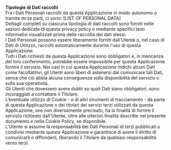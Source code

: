 **Tipologie di Dati raccolti**  
Fra i Dati Personali raccolti da questa Applicazione in modo autonomo o tramite terze parti, ci sono: [LIST OF PERSONAL DATA]  
Dettagli completi su ciascuna tipologia di dati raccolti sono forniti nelle sezioni dedicate di questa privacy policy o mediante specifici testi informativi visualizzati prima della raccolta dei dati stessi.  
I Dati Personali possono essere liberamente forniti dall'Utente o, nel caso di Dati di Utilizzo, raccolti automaticamente durante l'uso di questa Applicazione.  
Tutti i Dati richiesti da questa Applicazione sono obbligatori e, in mancanza del loro conferimento, potrebbe essere impossibile per questa Applicazione fornire il servizio. Nei casi in cui questa Applicazione indichi alcuni Dati come facoltatitivi, gli Utenti sono liberi di astenersi dal comunicare tali Dati, senza che ciò abbia alcuna conseguenza sulla disponibilità del servizio o sulla sua operatività.  
Gli Utenti che dovessero avere dubbi su quali Dati siano obbligatori, sono incoraggiati a contattare il Titolare.  
L’eventuale utilizzo di Cookie - o di altri strumenti di tracciamento - da parte di questa Applicazione o dei titolari dei servizi terzi utilizzati da questa Applicazione, ove non diversamente precisato, ha la finalità di fornire il servizio richiesto dall'Utente, oltre alle ulteriori finalità descritte nel presente documento e nella Cookie Policy, se disponibile.  
L'Utente si assume la responsabilità dei Dati Personali di terzi pubblicati o condivisi mediante questa Applicazione e garantisce di avere il diritto di comunicarli o diffonderli, liberando il Titolare da qualsiasi responsabilità verso terzi.
